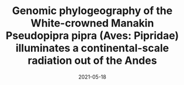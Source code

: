---
title: "Genomic phylogeography of the White-crowned Manakin Pseudopipra pipra (Aves: Pipridae) illuminates a continental-scale radiation out of the Andes"
collection: publications
permalink: /publication/2021-05-18-Berv_et_al_2021
date: 2021-05-18
venue: 'Molecular Phylogenetics and Evolution'
paperurl: 'http://jakeberv.github.io/files/papers/Berv_et_al_2021.pdf'
link: 'https://doi.org/10.1016/j.ympev.2021.107205'
citation: 'Berv, J. S., Campagna, L., Feo, T. J., Castro-Astor, I., Ribas, C. C., Prum, R. O., Lovette, I. J., (2021). Genomic phylogeography of the White-crowned Manakin Pseudopipra pipra (Aves: Pipridae) illuminates a continental-scale radiation out of the Andes. <i> Molecular Phylogenetics and Evolution </i> 164, 107205.'
---
